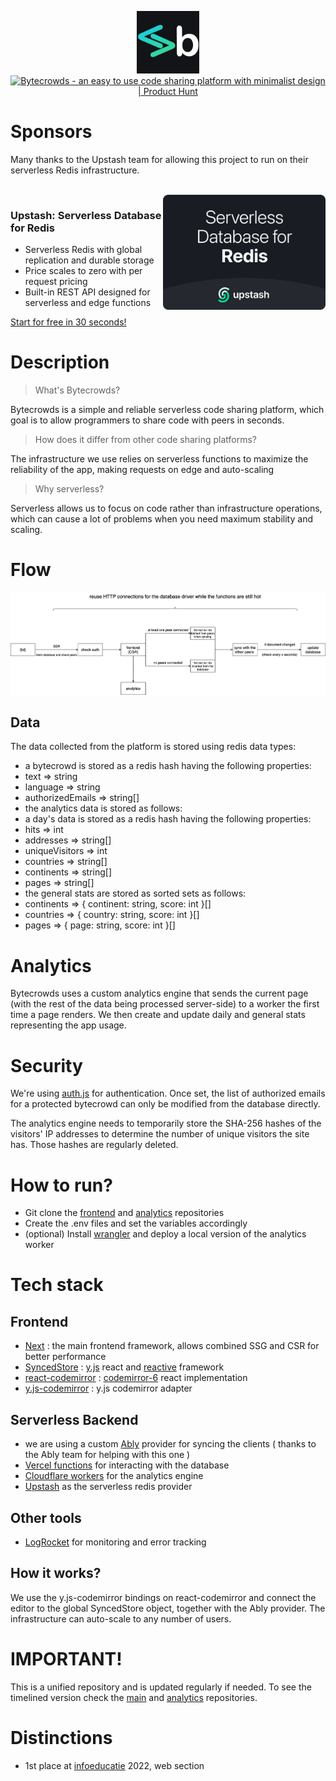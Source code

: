<p align="center">
<img src="./assets/logo.png" height="100">
</br>
<a href="https://www.producthunt.com/posts/bytecrowds?utm_source=badge-featured&utm_medium=badge&utm_souce=badge-bytecrowds" target="_blank"><img src="https://api.producthunt.com/widgets/embed-image/v1/featured.svg?post_id=376402&theme=light" alt="Bytecrowds - an&#0032;easy&#0032;to&#0032;use&#0032;code&#0032;sharing&#0032;platform&#0032;with&#0032;minimalist&#0032;design | Product Hunt" style="width: 250px; height: 54px;" width="250" height="54" /></a>
</p>

# Sponsors

Many thanks to the Upstash team for allowing this project to run on their serverless Redis infrastructure.

<tr>
<td>
  <img width="1000" height="0">
  <a href="https://upstash.com/?utm_source=Bytecrowds" >
  <img src="https://raw.githubusercontent.com/upstash/sponsorship/master/redis.png" alt="Upstash" width="260" align="right">
  </a>
<h3>Upstash: Serverless Database for Redis</h3>

  <ul>
    <li>Serverless Redis with global replication and durable storage</li>
    <li>Price scales to zero with per request pricing</li>
    <li>Built-in REST API designed for serverless and edge functions</li>
  </ul>
  
[Start for free in 30 seconds!](https://upstash.com/?utm_source=Bytecrowds)
</td>
</tr>

# Description

> What's Bytecrowds?

Bytecrowds is a simple and reliable serverless code sharing platform, which goal is to allow programmers to share code with peers in seconds.

> How does it differ from other code sharing platforms?

The infrastructure we use relies on serverless functions to maximize the reliability of the app, making requests on edge and auto-scaling

> Why serverless?

Serverless allows us to focus on code rather than infrastructure operations, which can cause a lot of problems when you need maximum stability and scaling.

# Flow

![flow](./assets/bytecrowds.drawio.png)

## Data

The data collected from the platform is stored using redis data types:

- a bytecrowd is stored as a redis hash having the following properties:
- text => string
- language => string
- authorizedEmails => string[]
- the analytics data is stored as follows:
- a day's data is stored as a redis hash having the following properties:
- hits => int
- addresses => string[]
- uniqueVisitors => int
- countries => string[]
- continents => string[]
- pages => string[]
- the general stats are stored as sorted sets as follows:
- continents => { continent: string, score: int }[]
- countries => { country: string, score: int }[]
- pages => { page: string, score: int }[]

# Analytics

Bytecrowds uses a custom analytics engine that sends the current page (with the rest of the data being processed server-side) to a worker the first time a page renders. We then create and update daily and general stats representing the app usage.

# Security

We're using [auth.js](https://authjs.dev) for authentication. Once set, the list of authorized emails for a protected bytecrowd can only be modified from the database directly.

The analytics engine needs to temporarily store the SHA-256 hashes of the visitors' IP addresses to determine the number of unique visitors the site has. Those hashes are regularly deleted.

# How to run?

- Git clone the [frontend](https://github.com/Bytecrowds/frontend) and [analytics](https://github.com/Bytecrowds/analytics) repositories
- Create the .env files and set the variables accordingly
- (optional) Install [wrangler](https://github.com/cloudflare/wrangler2) and deploy a local version of the analytics worker

# Tech stack

## Frontend

- [Next](https://nextjs.org/) : the main frontend framework, allows combined SSG and CSR for better performance
- [SyncedStore](https://syncedstore.org/docs/) : [y.js](https://docs.yjs.dev/) react and [reactive](https://github.com/yousefed/reactive) framework
- [react-codemirror](https://uiwjs.github.io/react-codemirror/) : [codemirror-6](https://codemirror.net/6/) react implementation
- [y.js-codemirror](https://github.com/yjs/y-codemirror) : y.js codemirror adapter

## Serverless Backend

- we are using a custom [Ably](https://ably.com/) provider for syncing the clients ( thanks to the Ably team for helping with this one )
- [Vercel functions](https://vercel.com/docs/concepts/functions/serverless-functions) for interacting with the database
- [Cloudflare workers](https://workers.cloudflare.com/) for the analytics engine
- [Upstash](https://upstash.com/) as the serverless redis provider

## Other tools

- [LogRocket](https://logrocket.com) for monitoring and error tracking

## How it works?

We use the y.js-codemirror bindings on react-codemirror and connect the editor to the global SyncedStore object, together with the Ably provider. The infrastructure can auto-scale to any number of users.

# IMPORTANT!

This is a unified repository and is updated regularly if needed. To see the timelined version check the [main](https://github.com/Bytecrowds/main) and [analytics](https://github.com/Bytecrowds/analytics) repositories.

# Distinctions

- 1st place at [infoeducatie](https://infoeducatie.ro/) 2022, web section
